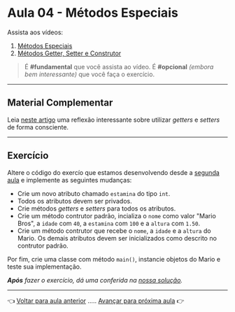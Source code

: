 # Aula 04 - Métodos Especiais

Assista aos vídeos: 

  1. [Métodos Especiais](https://youtu.be/g2x9oyBFSco?t=51)
  1. [Métodos Getter, Setter e Construtor](https://youtu.be/6i-_R5cAcEc?t=34)

> É **#fundamental** que você assista ao vídeo. É **#opcional** _(embora bem interessante)_ que você faça o exercício.

---

## Material Complementar

Leia [neste artigo](https://blog.caelum.com.br/nao-aprender-oo-getters-e-setters/amp/) uma reflexão interessante sobre utilizar _getters_ e _setters_ de forma consciente.

---
## Exercício

Altere o código do exercío que estamos desenvolvendo desde a [segunda aula](../aula02/resolucao.md) e implemente as seguintes mudanças:

* Crie um novo atributo chamado `estamina` do tipo `int`.
* Todos os atributos devem ser privados.
* Crie métodos _getters_  e _setters_ para todos os atributos.
* Crie um método contrutor padrão, incializa o `nome` como valor "Mario Bros", a `idade` com `40`, a `estamina` com `100` e a `altura` com `1.50`.
* Crie um método contrutor que recebe o `nome`, a `idade` e a `altura` do Mario. Os demais atributos devem ser inicializados como descrito no contrutor padrão.

Por fim, crie uma classe com método `main()`, instancie objetos do Mario e teste sua implementação.

_**Após** fazer o exercício, dá uma conferida na [nossa solução](resolucao.md)._

---

👈 [Voltar para aula anterior](../aula03/aula.md) ..... [Avançar para próxima aula](../aula05/aula.md) 👉